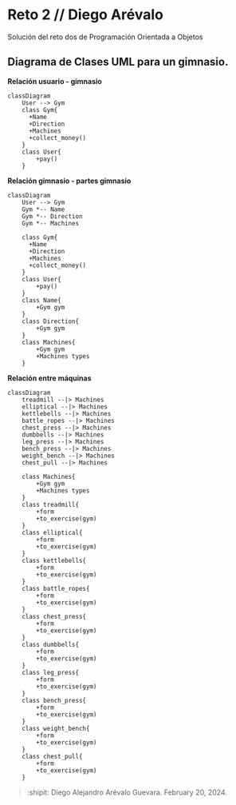 # Reto 2 // Diego Arévalo
Solución del reto dos de Programación Orientada a Objetos
## Diagrama de Clases UML para un gimnasio.
**Relación usuario - gimnasio**
```mermaid
classDiagram
    User --> Gym
    class Gym{
      +Name
      +Direction
      +Machines
      +collect_money()
    }
    class User{
        +pay()
    }
```
**Relación gimnasio - partes gimnasio**
```mermaid
classDiagram
    User --> Gym
    Gym *-- Name
    Gym *-- Direction
    Gym *-- Machines

    class Gym{
      +Name
      +Direction
      +Machines
      +collect_money()
    }
    class User{
        +pay()
    }
    class Name{
        +Gym gym
    }
    class Direction{
        +Gym gym
    }
    class Machines{
        +Gym gym
        +Machines types
    }
```
**Relación entre máquinas**
```mermaid
classDiagram
    treadmill --|> Machines
    elliptical --|> Machines
    kettlebells --|> Machines
    battle_ropes --|> Machines
    chest_press --|> Machines
    dumbbells --|> Machines
    leg_press --|> Machines
    bench_press --|> Machines
    weight_bench --|> Machines
    chest_pull --|> Machines    

    class Machines{
        +Gym gym
        +Machines types
    }
    class treadmill{
        +form
        +to_exercise(gym)
    }
    class elliptical{
        +form
        +to_exercise(gym)
    }
    class kettlebells{
        +form
        +to_exercise(gym)
    }
    class battle_ropes{
        +form
        +to_exercise(gym)
    }
    class chest_press{
        +form
        +to_exercise(gym)
    }
    class dumbbells{
        +form
        +to_exercise(gym)
    }
    class leg_press{
        +form
        +to_exercise(gym)
    }
    class bench_press{
        +form
        +to_exercise(gym)
    }
    class weight_bench{
        +form
        +to_exercise(gym)
    }
    class chest_pull{
        +form
        +to_exercise(gym)
    }
```

> :shipit: Diego Alejandro Arévalo Guevara. February 20, 2024.
